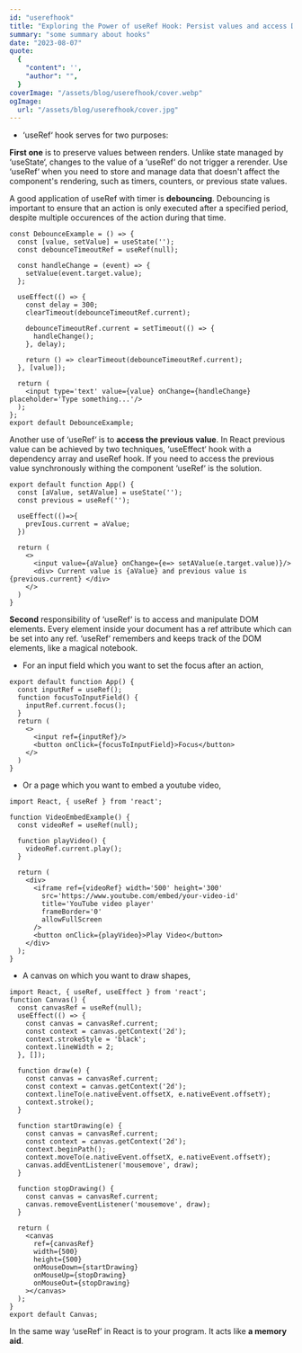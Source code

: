 ```yaml
---
id: "userefhook"
title: "Exploring the Power of useRef Hook: Persist values and access DOM elements with ‘useRef’"
summary: "some summary about hooks"
date: "2023-08-07"
quote:
  {
    "content": '',
    "author": "",
  }
coverImage: "/assets/blog/userefhook/cover.webp"
ogImage:
  url: "/assets/blog/userefhook/cover.jpg"
---
```


- ‘useRef‘ hook serves for two purposes:

**First one** is to preserve values between renders. Unlike state managed by ‘useState‘, changes to the value of a ‘useRef‘ do not trigger a rerender. Use ‘useRef‘ when you need to store and manage data that doesn't affect the component's rendering, such as timers, counters, or previous state values.

A good application of useRef with timer is **debouncing**. Debouncing is important to ensure that an action is only executed after a specified period, despite multiple occurences of the action during that time.

```
const DebounceExample = () => {
  const [value, setValue] = useState('');
  const debounceTimeoutRef = useRef(null);

  const handleChange = (event) => {
    setValue(event.target.value);
  };
  
  useEffect(() => {
    const delay = 300;
    clearTimeout(debounceTimeoutRef.current);
    
    debounceTimeoutRef.current = setTimeout(() => {
      handleChange();
    }, delay);

    return () => clearTimeout(debounceTimeoutRef.current);
  }, [value]);
  
  return (
    <input type='text' value={value} onChange={handleChange} placeholder='Type something...'/>
  );
};
export default DebounceExample;
```

Another use of ‘useRef‘ is to **access the previous value**. In React previous value can be achieved by two techniques, ‘useEffect‘ hook with a dependency array and useRef hook. If you need to access the previous value synchronously withing the component ‘useRef‘ is the solution.

```
export default function App() {
  const [aValue, setAValue] = useState('');
  const previous = useRef('');
  
  useEffect(()=>{
    prevIous.current = aValue;
  })
  
  return (
    <>
      <input value={aValue} onChange={e=> setAValue(e.target.value)}/>
      <div> Current value is {aValue} and previous value is {previous.current} </div>
    </>
  )
}
```

**Second** responsibility of ‘useRef‘ is to access and manipulate DOM elements. Every element inside your document has a ref attribute which can be set into any ref. ‘useRef‘ remembers and keeps track of the DOM elements, like a magical notebook.

- For an input field which you want to set the focus after an action,

```
export default function App() {
  const inputRef = useRef();
  function focusToInputField() {
    inputRef.current.focus();
  }
  return (
    <>
      <input ref={inputRef}/>
      <button onClick={focusToInputField}>Focus</button>
    </>
  )
}
```

- Or a page which you want to embed a youtube video,

```
import React, { useRef } from 'react';

function VideoEmbedExample() {
  const videoRef = useRef(null);
  
  function playVideo() {
    videoRef.current.play();
  }
  
  return (
    <div>
      <iframe ref={videoRef} width='500' height='300' 
        src='https://www.youtube.com/embed/your-video-id' 
        title='YouTube video player'
        frameBorder='0'
        allowFullScreen
      />
      <button onClick={playVideo}>Play Video</button>
    </div>
  );
}
```

- A canvas on which you want to draw shapes,

```
import React, { useRef, useEffect } from 'react';
function Canvas() {
  const canvasRef = useRef(null);
  useEffect(() => {
    const canvas = canvasRef.current;
    const context = canvas.getContext('2d');
    context.strokeStyle = 'black';
    context.lineWidth = 2;
  }, []);

  function draw(e) {
    const canvas = canvasRef.current;
    const context = canvas.getContext('2d');
    context.lineTo(e.nativeEvent.offsetX, e.nativeEvent.offsetY);
    context.stroke();
  }

  function startDrawing(e) {
    const canvas = canvasRef.current;
    const context = canvas.getContext('2d');
    context.beginPath();
    context.moveTo(e.nativeEvent.offsetX, e.nativeEvent.offsetY);
    canvas.addEventListener('mousemove', draw);
  }

  function stopDrawing() {
    const canvas = canvasRef.current;
    canvas.removeEventListener('mousemove', draw);
  }

  return (
    <canvas
      ref={canvasRef}
      width={500}
      height={500}
      onMouseDown={startDrawing}
      onMouseUp={stopDrawing}
      onMouseOut={stopDrawing}
    ></canvas>
  );
}
export default Canvas;
```

In the same way ‘useRef’ in React is to your program. It acts like **a memory aid**.
